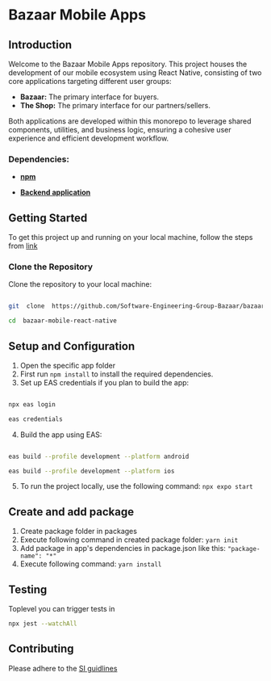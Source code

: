 # Bazaar Mobile Apps

  

## Introduction

Welcome to the Bazaar Mobile Apps repository. This project houses the development of our mobile ecosystem using React Native, consisting of two core applications targeting different user groups:

*   **Bazaar:** The primary interface for buyers.
*   **The Shop:** The primary interface for our partners/sellers.

Both applications are developed within this monorepo to leverage shared components, utilities, and business logic, ensuring a cohesive user experience and efficient development workflow.

### Dependencies:

- **[npm](https://nodejs.org/en/download)**

- **[Backend application](https://github.com/Software-Engineering-Group-Bazaar/bazaar-backend)**


## Getting Started

  

To get this project up and running on your local machine, follow the steps from [link](https://docs.expo.dev/get-started/set-up-your-environment/)
  

### Clone the Repository

  

Clone the repository to your local machine:

  

```bash

git  clone  https://github.com/Software-Engineering-Group-Bazaar/bazaar-mobile-react-native.git

cd  bazaar-mobile-react-native
```

## Setup and Configuration

1. Open the specific app folder
2. First run `npm install` to install the required dependencies.
3. Set up EAS credentials if you plan to build the app:
```bash

npx eas login

eas credentials

```
4. Build the app using EAS:
```bash

eas build --profile development --platform android 

eas build --profile development --platform ios

```
5. To run the project locally, use the following command: `npx expo start`

## Create and add package

1. Create package folder in packages
2. Execute following command in created package folder: `yarn init`
3. Add package in app's dependencies in package.json like this: `"package-name": "*"`
4. Execute following command: `yarn install`

## Testing
 Toplevel you can trigger tests in 
 
```bash
npx jest --watchAll
```

## Contributing
Please adhere to the [SI guidlines](https://www.atlassian.com/git/tutorials/comparing-workflows/gitflow-workflow)

